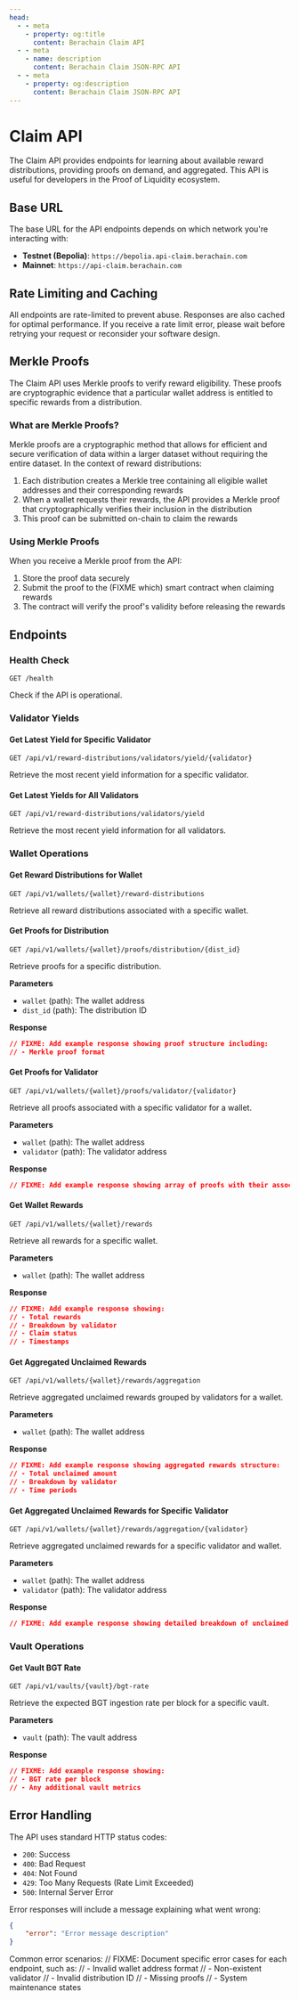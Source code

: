 ```yaml
---
head:
  - - meta
    - property: og:title
      content: Berachain Claim API
  - - meta
    - name: description
      content: Berachain Claim JSON-RPC API
  - - meta
    - property: og:description
      content: Berachain Claim JSON-RPC API
---
```


<script setup>
import config from '@berachain/config/constants.json';
import ApiTester from '../../.vitepress/theme/components/ApiTester.vue';
</script>

# Claim API

The Claim API provides endpoints for learning about available reward distributions, providing proofs on demand, and aggregated.  This API is useful for developers in the Proof of Liquidity ecosystem.

## Base URL

The base URL for the API endpoints depends on which network you're interacting with:

- **Testnet (Bepolia)**: `https://bepolia.api-claim.berachain.com`
- **Mainnet**: `https://api-claim.berachain.com`

## Rate Limiting and Caching

All endpoints are rate-limited to prevent abuse. Responses are also cached for optimal performance. If you receive a rate limit error, please wait before retrying your request or reconsider your software design. 

## Merkle Proofs

The Claim API uses Merkle proofs to verify reward eligibility. These proofs are cryptographic evidence that a particular wallet address is entitled to specific rewards from a distribution.

### What are Merkle Proofs?

Merkle proofs are a cryptographic method that allows for efficient and secure verification of data within a larger dataset without requiring the entire dataset. In the context of reward distributions:

1. Each distribution creates a Merkle tree containing all eligible wallet addresses and their corresponding rewards
2. When a wallet requests their rewards, the API provides a Merkle proof that cryptographically verifies their inclusion in the distribution
3. This proof can be submitted on-chain to claim the rewards

### Using Merkle Proofs

When you receive a Merkle proof from the API:

1. Store the proof data securely
2. Submit the proof to the (FIXME which) smart contract when claiming rewards
3. The contract will verify the proof's validity before releasing the rewards

## Endpoints

### Health Check

```http
GET /health
```

Check if the API is operational.

<ApiTester 
  endpoint="/health"
  method="GET"
  description="Check the health status of the API"
/>

### Validator Yields

#### Get Latest Yield for Specific Validator

```http
GET /api/v1/reward-distributions/validators/yield/{validator}
```

Retrieve the most recent yield information for a specific validator.

<ApiTester 
  endpoint="/api/v1/reward-distributions/validators/yield/{validator}"
  method="GET"
  description="Get the latest yield information for a specific validator"
  :pathParams="[
    {
      name: 'validator',
      description: 'The validator address'
    }
  ]"
/>

#### Get Latest Yields for All Validators

```http
GET /api/v1/reward-distributions/validators/yield
```

Retrieve the most recent yield information for all validators.

<ApiTester 
  endpoint="/api/v1/reward-distributions/validators/yield"
  method="GET"
  description="Get the latest yield information for all validators"
/>

### Wallet Operations

#### Get Reward Distributions for Wallet

```http
GET /api/v1/wallets/{wallet}/reward-distributions
```

Retrieve all reward distributions associated with a specific wallet.

<ApiTester 
  endpoint="/api/v1/wallets/{wallet}/reward-distributions"
  method="GET"
  description="Get all reward distributions for a specific wallet"
  :pathParams="[
    {
      name: 'wallet',
      description: 'The wallet address to query'
    }
  ]"
/>

#### Get Proofs for Distribution

```http
GET /api/v1/wallets/{wallet}/proofs/distribution/{dist_id}
```

Retrieve proofs for a specific distribution.

**Parameters**
- `wallet` (path): The wallet address
- `dist_id` (path): The distribution ID

**Response**
```json
// FIXME: Add example response showing proof structure including:
// - Merkle proof format
```

#### Get Proofs for Validator

```http
GET /api/v1/wallets/{wallet}/proofs/validator/{validator}
```

Retrieve all proofs associated with a specific validator for a wallet.

**Parameters**
- `wallet` (path): The wallet address
- `validator` (path): The validator address

**Response**
```json
// FIXME: Add example response showing array of proofs with their associated distributions
```

#### Get Wallet Rewards

```http
GET /api/v1/wallets/{wallet}/rewards
```

Retrieve all rewards for a specific wallet.

**Parameters**
- `wallet` (path): The wallet address

**Response**
```json
// FIXME: Add example response showing:
// - Total rewards
// - Breakdown by validator
// - Claim status
// - Timestamps
```

#### Get Aggregated Unclaimed Rewards

```http
GET /api/v1/wallets/{wallet}/rewards/aggregation
```

Retrieve aggregated unclaimed rewards grouped by validators for a wallet.

**Parameters**
- `wallet` (path): The wallet address

**Response**
```json
// FIXME: Add example response showing aggregated rewards structure:
// - Total unclaimed amount
// - Breakdown by validator
// - Time periods
```

#### Get Aggregated Unclaimed Rewards for Specific Validator

```http
GET /api/v1/wallets/{wallet}/rewards/aggregation/{validator}
```

Retrieve aggregated unclaimed rewards for a specific validator and wallet.

**Parameters**
- `wallet` (path): The wallet address
- `validator` (path): The validator address

**Response**
```json
// FIXME: Add example response showing detailed breakdown of unclaimed rewards
```

### Vault Operations

#### Get Vault BGT Rate

```http
GET /api/v1/vaults/{vault}/bgt-rate
```

Retrieve the expected BGT ingestion rate per block for a specific vault.

**Parameters**
- `vault` (path): The vault address

**Response**
```json
// FIXME: Add example response showing:
// - BGT rate per block
// - Any additional vault metrics
```


## Error Handling

The API uses standard HTTP status codes:

- `200`: Success
- `400`: Bad Request
- `404`: Not Found
- `429`: Too Many Requests (Rate Limit Exceeded)
- `500`: Internal Server Error

Error responses will include a message explaining what went wrong:

```json
{
    "error": "Error message description"
}
```

Common error scenarios:
// FIXME: Document specific error cases for each endpoint, such as:
// - Invalid wallet address format
// - Non-existent validator
// - Invalid distribution ID
// - Missing proofs
// - System maintenance states




